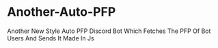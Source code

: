 # Another-Auto-PFP
Another New Style Auto PFP Discord Bot Which Fetches The PFP Of Bot Users And Sends It Made In Js
